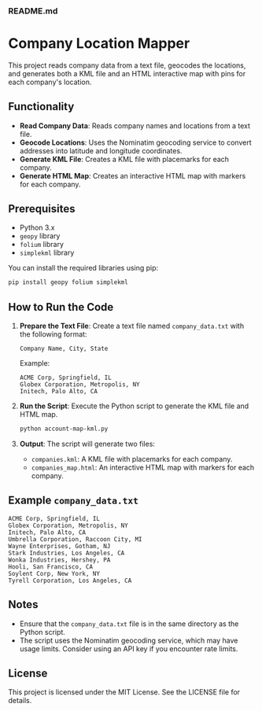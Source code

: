 ### README.md

# Company Location Mapper

This project reads company data from a text file, geocodes the locations, and generates both a KML file and an HTML interactive map with pins for each company's location.

## Functionality

- **Read Company Data**: Reads company names and locations from a text file.
- **Geocode Locations**: Uses the Nominatim geocoding service to convert addresses into latitude and longitude coordinates.
- **Generate KML File**: Creates a KML file with placemarks for each company.
- **Generate HTML Map**: Creates an interactive HTML map with markers for each company.

## Prerequisites

- Python 3.x
- `geopy` library
- `folium` library
- `simplekml` library

You can install the required libraries using pip:

```sh
pip install geopy folium simplekml
```

## How to Run the Code

1. **Prepare the Text File**: Create a text file named `company_data.txt` with the following format:
    ```
    Company Name, City, State
    ```

    Example:
    ```
    ACME Corp, Springfield, IL
    Globex Corporation, Metropolis, NY
    Initech, Palo Alto, CA
    ```

2. **Run the Script**: Execute the Python script to generate the KML file and HTML map.

    ```sh
    python account-map-kml.py
    ```

3. **Output**: The script will generate two files:
    - `companies.kml`: A KML file with placemarks for each company.
    - `companies_map.html`: An interactive HTML map with markers for each company.

## Example `company_data.txt`

```
ACME Corp, Springfield, IL
Globex Corporation, Metropolis, NY
Initech, Palo Alto, CA
Umbrella Corporation, Raccoon City, MI
Wayne Enterprises, Gotham, NJ
Stark Industries, Los Angeles, CA
Wonka Industries, Hershey, PA
Hooli, San Francisco, CA
Soylent Corp, New York, NY
Tyrell Corporation, Los Angeles, CA
```

## Notes

- Ensure that the `company_data.txt` file is in the same directory as the Python script.
- The script uses the Nominatim geocoding service, which may have usage limits. Consider using an API key if you encounter rate limits.

## License

This project is licensed under the MIT License. See the LICENSE file for details.